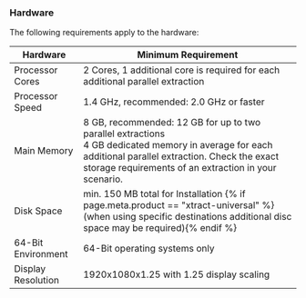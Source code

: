

### Hardware

The following requirements apply to the hardware:

| Hardware     | Minimum Requirement      | 
|--------------|--------------------------|
| Processor Cores | 2 Cores, 1 additional core is required for each additional parallel extraction |
| Processor Speed | 1.4 GHz, recommended: 2.0 GHz or faster |
| Main Memory  | 8 GB, recommended: 12 GB for up to two parallel extractions <br> 4 GB dedicated memory in average for each additional parallel extraction. Check the exact storage requirements of an extraction in your scenario.|
| Disk Space   | min. 150 MB total for Installation {% if page.meta.product == "xtract-universal" %}(when using specific destinations additional disc space may be required){% endif %} |
| 64-Bit Environment | 64-Bit operating systems only |
| Display Resolution | 1920x1080x1.25 with 1.25 display scaling |
